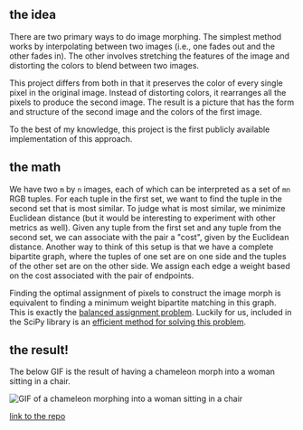 ## the idea

There are two primary ways to do image morphing. The simplest method works by interpolating between two images (i.e., one fades out and the other fades in).
The other involves stretching the features of the image and distorting the colors to blend between two images.

This project differs from both in that it preserves the color of every single pixel in the original image.
Instead of distorting colors, it rearranges all the pixels to produce the second image.
The result is a picture that has the form and structure of the second image and the colors of the first image.

To the best of my knowledge, this project is the first publicly available implementation of this approach.

## the math

We have two `m` by `n` images, each of which can be interpreted as a set of `mn` RGB tuples.
For each tuple in the first set, we want to find the tuple in the second set that is most similar.
To judge what is most similar, we minimize Euclidean distance (but it would be interesting to experiment with other metrics as well).
Given any tuple from the first set and any tuple from the second set, we can associate with the pair a "cost", given by the Euclidean distance.
Another way to think of this setup is that we have a complete bipartite graph, where the tuples of one set are on one side and the tuples of the other set are on the other side.
We assign each edge a weight based on the cost associated with the pair of endpoints.

Finding the optimal assignment of pixels to construct the image morph is equivalent to finding a minimum weight bipartite matching in this graph.
This is exactly the [balanced assignment problem](https://en.wikipedia.org/wiki/Assignment_problem#Balanced_assignment).
Luckily for us, included in the SciPy library is an [efficient method for solving this problem](https://docs.scipy.org/doc/scipy/reference/generated/scipy.optimize.linear_sum_assignment.html).

## the result!

The below GIF is the result of having a chameleon morph into a woman sitting in a chair.

![GIF of a chameleon morphing into a woman sitting in a chair](sample/sample_out.gif)

[link to the repo](https://github.com/rishi1999/pixel-shuffle)
